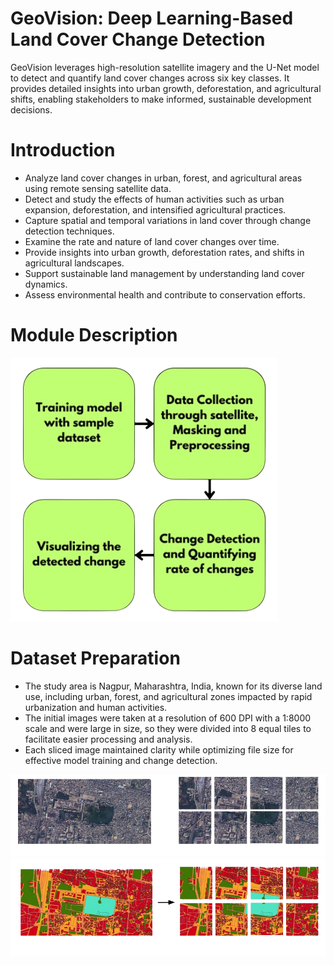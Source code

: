 # GeoVision: Deep Learning-Based Land Cover Change Detection
GeoVision leverages high-resolution satellite imagery and the U-Net model to detect and quantify land cover changes across six key classes. It provides detailed insights into urban growth, deforestation, and agricultural shifts, enabling stakeholders to make informed, sustainable development decisions.
# Introduction
<ul>
  <li>Analyze land cover changes in urban, forest, and agricultural areas using remote sensing satellite data.</li>
  <li>Detect and study the effects of human activities such as urban expansion, deforestation, and intensified agricultural practices.</li>
  <li>Capture spatial and temporal variations in land cover through change detection techniques.</li>
  <li>Examine the rate and nature of land cover changes over time.</li>
  <li>Provide insights into urban growth, deforestation rates, and shifts in agricultural landscapes.</li>
  <li>Support sustainable land management by understanding land cover dynamics.</li>
  <li>Assess environmental health and contribute to conservation efforts.</li>
</ul>

# Module Description 
<img src="imgReference/module.png">

# Dataset Preparation
<ul>
  <li>The study area is Nagpur, Maharashtra, India, known for its diverse land use, including urban, forest, and agricultural zones impacted by rapid urbanization and human activities.</li>
  <li>The initial images were taken at a resolution of 600 DPI with a 1:8000 scale and were large in size, so they were divided into 8 equal tiles to facilitate easier processing and analysis.</li>
  <li>Each sliced image maintained clarity while optimizing file size for effective model training and change detection.</li>
</ul>

<img src="imgReference/img.png">
<img src="imgReference/mask.png">
